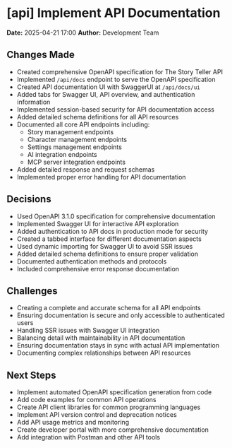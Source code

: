 # [api] Implement API Documentation

**Date:** 2025-04-21 17:00
**Author:** Development Team

## Changes Made
- Created comprehensive OpenAPI specification for The Story Teller API
- Implemented `/api/docs` endpoint to serve the OpenAPI specification
- Created API documentation UI with SwaggerUI at `/api/docs/ui`
- Added tabs for Swagger UI, API overview, and authentication information
- Implemented session-based security for API documentation access
- Added detailed schema definitions for all API resources
- Documented all core API endpoints including:
  - Story management endpoints
  - Character management endpoints
  - Settings management endpoints
  - AI integration endpoints
  - MCP server integration endpoints
- Added detailed response and request schemas
- Implemented proper error handling for API documentation

## Decisions
- Used OpenAPI 3.1.0 specification for comprehensive documentation
- Implemented Swagger UI for interactive API exploration
- Added authentication to API docs in production mode for security
- Created a tabbed interface for different documentation aspects
- Used dynamic importing for Swagger UI to avoid SSR issues
- Added detailed schema definitions to ensure proper validation
- Documented authentication methods and protocols
- Included comprehensive error response documentation

## Challenges
- Creating a complete and accurate schema for all API endpoints
- Ensuring documentation is secure and only accessible to authenticated users
- Handling SSR issues with Swagger UI integration
- Balancing detail with maintainability in API documentation
- Ensuring documentation stays in sync with actual API implementation
- Documenting complex relationships between API resources

## Next Steps
- Implement automated OpenAPI specification generation from code
- Add code examples for common API operations
- Create API client libraries for common programming languages
- Implement API version control and deprecation notices
- Add API usage metrics and monitoring
- Create developer portal with more comprehensive documentation
- Add integration with Postman and other API tools
